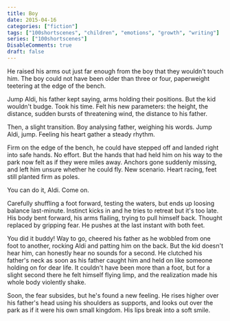 ```yaml
---
title: Boy
date: 2015-04-16
categories: ["fiction"]
tags: ["100shortscenes", "children", "emotions", "growth", "writing"]
series: ["100shortscenes"]
DisableComments: true
draft: false
---
```


He raised his arms out just far enough from the boy that they wouldn't touch him. The boy could not have been older than three or four, paperweight teetering at the edge of the bench.

Jump Aldi, his father kept saying, arms holding their positions. But the kid wouldn't budge. Took his time. Felt his new parameters: the height, the distance, sudden bursts of threatening wind, the distance to his father.

Then, a slight transition. Boy analysing father, weighing his words. Jump Aldi, jump. Feeling his heart gather a steady rhythm.

Firm on the edge of the bench, he could have stepped off and landed right into safe hands. No effort. But the hands that had held him on his way to the park now felt as if they were miles away. Anchors gone suddenly missing, and left him unsure whether he could fly. New scenario. Heart racing, feet still planted firm as poles.

You can do it, Aldi. Come on.

Carefully shuffling a foot forward, testing the waters, but ends up loosing balance last-minute. Instinct kicks in and he tries to retreat but it's too late. His body bent forward, his arms flailing, trying to pull himself back. Thought replaced by gripping fear. He pushes at the last instant with both feet.

You did it buddy! Way to go, cheered his father as he wobbled from one foot to another, rocking Aldi and patting him on the back. But the kid doesn't hear him, can honestly hear no sounds for a second. He clutched his father's neck as soon as his father caught him and held on like someone holding on for dear life. It couldn't have been more than a foot, but for a slight second there he felt himself flying limp, and the realization made his whole body violently shake.

Soon, the fear subsides, but he's found a new feeling. He rises higher over his father's head using his shoulders as supports, and looks out over the park as if it were his own small kingdom. His lips break into a soft smile.

<br>
